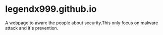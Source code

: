 # legendx999.github.io
A webpage to aware the people about security.This only focus on malware attack and it's prevention.
